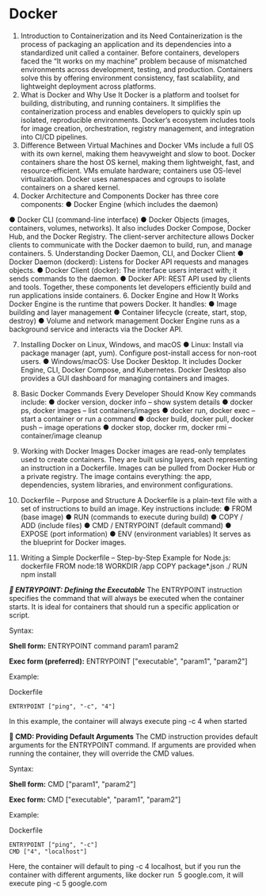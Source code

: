 # Docker

1. Introduction to Containerization and its Need
Containerization is the process of packaging an application and its dependencies
into a standardized unit called a container. Before containers, developers faced
the “It works on my machine” problem because of mismatched environments
across development, testing, and production. Containers solve this by offering
environment consistency, fast scalability, and lightweight deployment across
platforms.
2. What is Docker and Why Use It
Docker is a platform and toolset for building, distributing, and running
containers. It simplifies the containerization process and enables developers to
quickly spin up isolated, reproducible environments. Docker’s ecosystem
includes tools for image creation, orchestration, registry management, and
integration into CI/CD pipelines.
3. Difference Between Virtual Machines and Docker
VMs include a full OS with its own kernel, making them heavyweight and slow
to boot. Docker containers share the host OS kernel, making them lightweight,
fast, and resource-efficient. VMs emulate hardware; containers use OS-level
virtualization. Docker uses namespaces and cgroups to isolate containers on a
shared kernel.
4. Docker Architecture and Components
Docker has three core components:
● Docker Engine (which includes the daemon)

● Docker CLI (command-line interface)
● Docker Objects (images, containers, volumes, networks).
It also includes Docker Compose, Docker Hub, and the Docker Registry.
The client-server architecture allows Docker clients to communicate with
the Docker daemon to build, run, and manage containers.
5. Understanding Docker Daemon, CLI, and Docker Client
● Docker Daemon (dockerd): Listens for Docker API requests and manages
objects.
● Docker Client (docker): The interface users interact with; it sends
commands to the daemon.
● Docker API: REST API used by clients and tools.
Together, these components let developers efficiently build and run
applications inside containers.
6. Docker Engine and How It Works
Docker Engine is the runtime that powers Docker. It handles:
● Image building and layer management
● Container lifecycle (create, start, stop, destroy)
● Volume and network management
Docker Engine runs as a background service and interacts via the Docker
API.

7. Installing Docker on Linux, Windows, and macOS
● Linux: Install via package manager (apt, yum). Configure post-install
access for non-root users.
● Windows/macOS: Use Docker Desktop. It includes Docker Engine, CLI,
Docker Compose, and Kubernetes.
Docker Desktop also provides a GUI dashboard for managing containers
and images.
8. Basic Docker Commands Every Developer Should Know
Key commands include:
● docker version, docker info – show system details
● docker ps, docker images – list containers/images
● docker run, docker exec – start a container or run a command
● docker build, docker pull, docker push – image operations
● docker stop, docker rm, docker rmi – container/image cleanup
9. Working with Docker Images
Docker images are read-only templates used to create containers. They are built
using layers, each representing an instruction in a Dockerfile. Images can be
pulled from Docker Hub or a private registry. The image contains everything: the
app, dependencies, system libraries, and environment configurations.

10. Dockerfile – Purpose and Structure
A Dockerfile is a plain-text file with a set of instructions to build an image. Key
instructions include:
● FROM (base image)
● RUN (commands to execute during build)
● COPY / ADD (include files)
● CMD / ENTRYPOINT (default command)
● EXPOSE (port information)
● ENV (environment variables)
It serves as the blueprint for Docker images.
11. Writing a Simple Dockerfile – Step-by-Step
Example for Node.js:
dockerfile
FROM node:18
WORKDIR /app
COPY package*.json ./
RUN npm install



***🧭 ENTRYPOINT: Defining the Executable***
The ENTRYPOINT instruction specifies the command that will always be executed when the container starts. It is ideal for containers that should run a specific application or script.

Syntax:

**Shell form:**
ENTRYPOINT command param1 param2

**Exec form (preferred):**
ENTRYPOINT ["executable", "param1", "param2"]


Example:

Dockerfile

```FROM ubuntu:18.04
ENTRYPOINT ["ping", "-c", "4"]
```

In this example, the container will always execute ping -c 4 when started


**🧾 CMD: Providing Default Arguments**
The CMD instruction provides default arguments for the ENTRYPOINT command. If arguments are provided when running the container, they will override the CMD values.

Syntax:

**Shell form:**
CMD ["param1", "param2"]

**Exec form:**
CMD ["executable", "param1", "param2"]


Example:

Dockerfile
```FROM ubuntu:18.04
ENTRYPOINT ["ping", "-c"]
CMD ["4", "localhost"]
```
Here, the container will default to ping -c 4 localhost, but if you run the container with different arguments, like docker run <image> 5 google.com, it will execute ping -c 5 google.com
